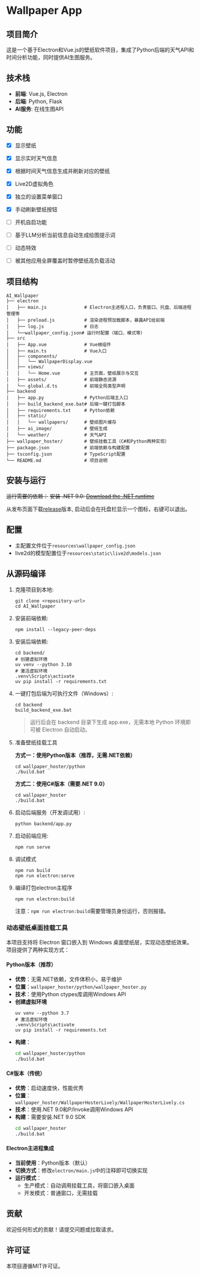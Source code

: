 # Wallpaper App

## 项目简介
这是一个基于Electron和Vue.js的壁纸软件项目，集成了Python后端的天气API和时间分析功能，同时提供AI生图服务。

## 技术栈
- **前端**: Vue.js, Electron
- **后端**: Python, Flask
- **AI服务**: 在线生图API


## 功能
- [x] 显示壁纸
- [x] 显示实时天气信息
- [x] 根据时间天气信息生成并刷新对应的壁纸
- [x] Live2D虚拟角色
- [x] 独立的设置菜单窗口
- [x] 手动刷新壁纸按钮
- [ ] 开机自启功能
- [ ] 基于LLM分析当前信息自动生成绘图提示词
- [ ] 动态特效
- [ ] 被其他应用全屏覆盖时暂停壁纸高负载活动


## 项目结构
```
AI_Wallpaper
├── electron
│   ├── main.js              # Electron主进程入口，负责窗口、托盘、后端进程管理等
│   ├── preload.js           # 渲染进程预加载脚本，暴露API给前端
│   ├── log.js               # 日志
│   └──wallpaper_config.json# 运行时配置（端口、模式等）
├── src
│   ├── App.vue              # Vue根组件
│   ├── main.ts              # Vue入口
│   ├── components/
│   │   └── WallpaperDisplay.vue
│   ├── views/
│   │   └── Home.vue         # 主页面，壁纸展示与交互
│   ├── assets/              # 前端静态资源
│   └── global.d.ts          # 前端全局类型声明
├── backend
│   ├── app.py               # Python后端主入口
│   ├── build_backend_exe.bat# 后端一键打包脚本
│   ├── requirements.txt     # Python依赖
│   ├── static/
│   │   └── wallpapers/      # 壁纸图片缓存
│   ├── ai_image/            # 壁纸生成
│   └── weather/             # 天气API
├── wallpaper_hoster/        # 壁纸挂载工具（C#和Python两种实现）
├── package.json             # 前端依赖与构建配置
├── tsconfig.json            # TypeScript配置
└── README.md                # 项目说明
```

## 安装与运行
~~运行需要的依赖：~~
~~安装 .NET 9.0: [Download the .NET runtime](https://aka.ms/dotnet-core-applaunch?missing_runtime=true&arch=x64&rid=win-x64&os=win10&apphost_version=9.0.6)~~

从发布页面下载[release](https://github.com/liuyunrui123/AI_Wallpaper/releases)版本, 启动后会在托盘栏显示一个图标，右键可以退出。

## 配置
- 主配置文件位于`resources\wallpaper_config.json`
- live2d的模型配置位于`resources\static\live2d\models.json`

## 从源码编译
1. 克隆项目到本地:
   ```
   git clone <repository-url>
   cd AI_Wallpaper
   ```

2. 安装前端依赖:
   ```
   npm install --legacy-peer-deps
   ```

3. 安装后端依赖:
   ```shell
   cd backend/
   # 创建虚拟环境
   uv venv --python 3.10
   # 激活虚拟环境
   .venv\Scripts\activate
   uv pip install -r requirements.txt
   ```

4. 一键打包后端为可执行文件（Windows）:
   ```
   cd backend
   build_backend_exe.bat
   ```
   > 运行后会在 backend 目录下生成 app.exe，无需本地 Python 环境即可被 Electron 自动启动。

5. 准备壁纸挂载工具

   **方式一：使用Python版本（推荐，无需.NET依赖）**
   ```
   cd wallpaper_hoster/python
   ./build.bat
   ```

   **方式二：使用C#版本（需要.NET 9.0）**
   ```
   cd wallpaper_hoster
   ./build.bat
   ```

6. 启动后端服务（开发调试用）:
   ```
   python backend/app.py
   ```

7. 启动前端应用:
   ```
   npm run serve
   ```

8. 调试模式
   ```
   npm run build
   npm run electron:serve
   ```

9. 编译打包electron主程序
   ```
   npm run electron:build
   ```
   注意：`npm run electron:build`需要管理员身份运行，否则报错。

### 动态壁纸桌面挂载工具
本项目支持将 Electron 窗口嵌入到 Windows 桌面壁纸层，实现动态壁纸效果。项目提供了两种实现方式：

#### Python版本（推荐）
- **优势**：无需.NET依赖，文件体积小，易于维护
- **位置**：`wallpaper_hoster/python/wallpaper_hoster.py`
- **技术**：使用Python ctypes库调用Windows API
- **创建虚拟环境**
   ```
   uv venv --python 3.7
   # 激活虚拟环境
   .venv\Scripts\activate
   uv pip install -r requirements.txt
   ```
- **构建**：
  ```bash
  cd wallpaper_hoster/python
  ./build.bat
  ```

#### C#版本（传统）
- **优势**：启动速度快，性能优秀
- **位置**：`wallpaper_hoster/WallpaperHosterLively/WallpaperHosterLively.cs`
- **技术**：使用.NET 9.0和P/Invoke调用Windows API
- **构建**：需要安装.NET 9.0 SDK
  ```bash
  cd wallpaper_hoster
  ./build.bat
  ```

#### Electron主进程集成
- **当前使用**：Python版本（默认）
- **切换方式**：修改`electron/main.js`中的注释即可切换实现
- **运行模式**：
  - 生产模式：自动调用挂载工具，将窗口嵌入桌面
  - 开发模式：普通窗口，无需挂载


## 贡献
欢迎任何形式的贡献！请提交问题或拉取请求。

## 许可证
本项目遵循MIT许可证。
